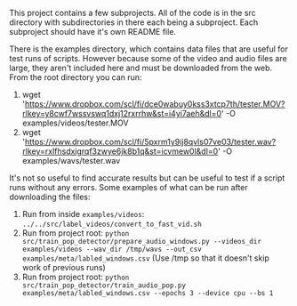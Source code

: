 This project contains a few subprojects. All of the code is in the src
directory with subdirectories in there each being a subproject. Each subproject
should have it's own README file.

There is the examples directory, which contains data files that are
useful for test runs of scripts. However because some of the video and
audio files are large, they aren't included here and must be downloaded
from the web. From the root directory you can run:

1. wget 'https://www.dropbox.com/scl/fi/dce0wabuy0kss3xtcp7th/tester.MOV?rlkey=y8cwf7wssvswq1dxj12rxrrhw&st=i4yi7aeh&dl=0' -O examples/videos/tester.MOV
2. wget 'https://www.dropbox.com/scl/fi/5pxrm1y9ij8qvls07ve03/tester.wav?rlkey=rxlfhsdxigrqf3zwye6jk8b1q&st=icvmew0l&dl=0' -O examples/wavs/tester.wav

It's not so useful to find accurate results
but can be useful to test if a script runs without any errors. Some examples
of what can be run after downloading the files:

1. Run from inside `examples/videos`: `../../src/label_videos/convert_to_fast_vid.sh`
2. Run from project root: `python src/train_pop_detector/prepare_audio_windows.py --videos_dir examples/videos --wav_dir /tmp/wavs --out_csv examples/meta/labled_windows.csv` (Use /tmp so that it doesn't skip work of previous runs)
3. Run from project root: `python src/train_pop_detector/train_audio_pop.py examples/meta/labled_windows.csv --epochs 3 --device cpu --bs 1`
